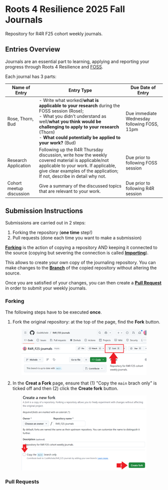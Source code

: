 # Roots 4 Resilience 2025 Fall Journals

Repository for R4R F25 cohort weekly journals.

## Entries Overview

Journals are an essential part to learning, applying and reporting your progress through Roots 4 Resilience and [FOSS](https://foss.cyverse.org/).

Each journal has 3 parts:

| Name of Entry | Entry Type | Due Date of Entry |
|---|---|---|
| Rose, Thorn, Bud | - Write what worked/**what is applicable to your research** during the FOSS session (Rose); <br> - What you didn't understand as well/**what you think would be challenging to apply to your research** (Thorn) <br> - **What could potentially be applied to your work?** (Bud) | Due immediate Wednesday following FOSS, 11pm |
| Research Application | Following up the R4R Thursday discussion, write how the weekly covered material is applicable/not applicable to your work. If applicable, give clear examples of the application; If not, describe in detail why not. | Due prior to following FOSS session |
| Cohort meetup discussion | Give a summary of the discussed topics that are relevant to your work. | Due prior to following R4R session |

## Submission Instructions

Submissions are carried out in 2 steps:
1. Forking the repository (**one time** step!)
2. Pull requests (done each time you want to make a submission)

[**Forking**](https://docs.github.com/en/pull-requests/collaborating-with-pull-requests/working-with-forks/fork-a-repo) is the action of copying a repository AND keeping it connected to the source (copying but severing the connection is called [**Importing**](https://docs.github.com/en/migrations/importing-source-code/using-github-importer/importing-a-repository-with-github-importer)).

This allows to create your own copy of the journaling repository. You can make changes to the [**Branch**](https://docs.github.com/en/pull-requests/collaborating-with-pull-requests/proposing-changes-to-your-work-with-pull-requests/about-branches) of the copied repository without altering the source. 

Once you are satisfied of your changes, you can then create a [**Pull Request**](https://docs.github.com/en/pull-requests/collaborating-with-pull-requests/proposing-changes-to-your-work-with-pull-requests/about-pull-requests) in order to submit your weekly journals.

### Forking

The following steps have to be executed **once**.

1. Fork the original repository: at the top of the page, find the **Fork** button. 

<p align="center">
    <img src="assets/r4r_journals-01.png" width="400">
</p>

2. In the **Creat a Fork** page, ensure that (1) "Copy the `main` brach only" is ticked off and then (2) click the **Create fork** button.

<p align="center">
    <img src="assets/r4r_journals-02.png" width="400">
</p>

### Pull Requests